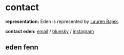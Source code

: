 # contact

**representation:** Eden is represented by [Lauren Bajek](https://www.lizadawsonassociates.com/lauren-bajek).

**contact eden:**
[email](mailto:eden.fenn@pm.me) / [bluesky](https://bsky.app/profile/edenfenn.bsky.social) / [instagram](https://www.instagram.com/eden.fenn/)

## eden fenn
